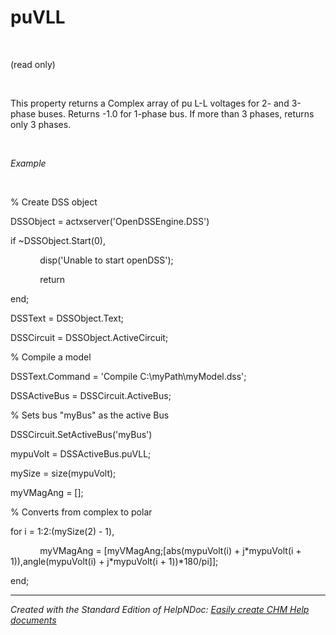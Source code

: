 # puVLL

&nbsp;

(read only)

&nbsp;

This property returns a Complex array of pu L-L voltages for 2- and 3-phase buses. Returns -1.0 for 1-phase bus. If more than 3 phases, returns only 3 phases.

&nbsp;

*Example*

&nbsp;

% Create DSS object

DSSObject = actxserver('OpenDSSEngine.DSS')

if ~DSSObject.Start(0),

&nbsp; &nbsp; &nbsp; &nbsp; &nbsp; &nbsp; disp('Unable to start openDSS');

&nbsp; &nbsp; &nbsp; &nbsp; &nbsp; &nbsp; return

end;

DSSText = DSSObject.Text;

DSSCircuit = DSSObject.ActiveCircuit;

% Compile a model &nbsp; &nbsp;

DSSText.Command = 'Compile C:\\myPath\\myModel.dss';

DSSActiveBus = DSSCircuit.ActiveBus;

% Sets bus "myBus" as the active Bus

DSSCircuit.SetActiveBus('myBus')

mypuVolt = DSSActiveBus.puVLL;

mySize = size(mypuVolt);

myVMagAng = \[\];

% Converts from complex to polar

for i = 1:2:(mySize(2) - 1),

&nbsp; &nbsp; &nbsp; &nbsp; &nbsp; &nbsp; myVMagAng = \[myVMagAng;\[abs(mypuVolt(i) + j\*mypuVolt(i + 1)),angle(mypuVolt(i) + j\*mypuVolt(i + 1))\*180/pi\]\];

end;

***
_Created with the Standard Edition of HelpNDoc: [Easily create CHM Help documents](<https://www.helpndoc.com/feature-tour>)_

